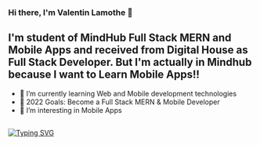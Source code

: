 ### Hi there, I'm Valentin Lamothe 👋 

## I'm student of MindHub Full Stack MERN and Mobile Apps and received from Digital House as Full Stack Developer. But I'm actually in Mindhub because I want to Learn Mobile Apps!!

- 🌱 I’m currently learning Web and Mobile development technologies 
- 🥅 2022 Goals: Become a Full Stack MERN & Mobile Developer
- 👀 I’m interesting in Mobile Apps

##

[![Typing SVG](https://readme-typing-svg.herokuapp.com?vCenter=true&width=500&lines=Full+Consultant+and+FinTech+Engineer;Python+Developer+with+3%2B+Years+Experience;Passionate+about+Algorithmic+Trading)](https://git.io/typing-svg)
